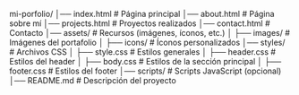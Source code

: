 mi-porfolio/
│── index.html          # Página principal
│── about.html          # Página sobre mí
│── projects.html       # Proyectos realizados
│── contact.html        # Contacto
│── assets/             # Recursos (imágenes, íconos, etc.)
│   ├── images/         # Imágenes del portafolio
│   ├── icons/          # Íconos personalizados
│── styles/             # Archivos CSS
│   ├── style.css       # Estilos generales
│   ├── header.css      # Estilos del header
│   ├── body.css        # Estilos de la sección principal
│   ├── footer.css      # Estilos del footer
│── scripts/            # Scripts JavaScript (opcional)
│── README.md           # Descripción del proyecto
